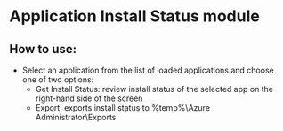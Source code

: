 # Application Install Status module

## How to use:
* Select an application from the list of loaded applications and choose one of two options:
  * Get Install Status: review install status of the selected app on the right-hand side of the screen
  * Export: exports install status to %temp%\Azure Administrator\Exports
